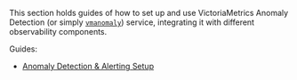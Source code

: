 This section holds guides of how to set up and use VictoriaMetrics Anomaly Detection (or simply [`vmanomaly`](../Overview.md)) service, integrating it with different observability components.

Guides: 

* [Anomaly Detection & Alerting Setup](https://docs.victoriametrics.com/anomaly-detection/guides/guide-vmanomaly-vmalert/)

